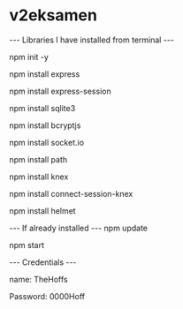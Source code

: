 # v2eksamen

--- Libraries I have installed  from terminal ---

npm init -y

npm install express

npm install express-session

npm install sqlite3

npm install bcryptjs

npm install socket.io

npm install path

npm install knex

npm install connect-session-knex

npm install helmet


--- If already installed --- 
npm update

npm start


--- Credentials ---

name: TheHoffs

Password: 0000Hoff

